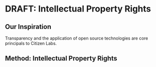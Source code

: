 
# DRAFT: Intellectual Property Rights

## Our Inspiration
Transparency and the application of open source technologies are core principals to Citizen Labs.



## Method: Intellectual Property Rights
